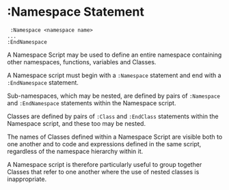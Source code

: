 # :Namespace Statement
```apl
 :Namespace <namespace name>
...
:EndNamespace
```

A Namespace Script may be used to define an entire namespace containing other namespaces, functions, variables and Classes.

A Namespace script must begin with a `:Namespace` statement and end with a `:EndNamespace` statement.

Sub-namespaces, which may be nested, are defined by pairs of `:Namespace` and `:EndNamespace` statements within the Namespace script.

Classes are defined by pairs of `:Class` and `:EndClass` statements within the Namespace script, and these too may be nested.

The names of Classes defined within a Namespace Script are visible both to one another and to code and expressions defined in the same script, regardless of the namespace hierarchy within it.

A Namespace script is therefore particularly useful to group together Classes that refer to one another where the use of nested classes is inappropriate.

